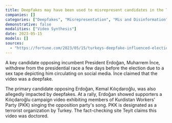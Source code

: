```yaml
---
title: Deepfakes may have been used to misrepresent candidates in the Turkish election and influence voters
companies: []
categories: ["Deepfakes", "Misrepresentation", "Mis and Disinformation"]
demonstrative: false
modalities: ["Video Synthesis"]
date: 2023-05-15
models: []
sources:
  - "https://fortune.com/2023/05/15/turkeys-deepfake-influenced-election-spells-trouble/"
---
```


A key candidate opposing incumbent President Erdoğan, Muharrem İnce, withdrew from the
presidential race a few days before the election due to a sex tape depicting him
circulating on social media. İnce claimed that the video was a deepfake.

The primary candidate opposing Erdoğan, Kemal Kılıçdaroğlu, was also allegedly impacted
by deepfakes. At a rally, Erdoğan showed supporters a Kılıçdaroğlu campaign video
exhibiting members of Kurdistan Workers' Party (PKK) singing the opposition party's
song. PKK is designated as a terrorist organization by Turkey. The fact-checking site
Teyit claims this video was doctored.
